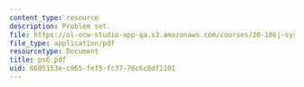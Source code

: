 ```yaml
---
content_type: resource
description: Problem set.
file: https://ol-ocw-studio-app-qa.s3.amazonaws.com/courses/20-106j-systems-microbiology-fall-2006/8605153ec965fef5fc3778c6c8df1101_ps6.pdf
file_type: application/pdf
resourcetype: Document
title: ps6.pdf
uid: 8605153e-c965-fef5-fc37-78c6c8df1101
---
```

